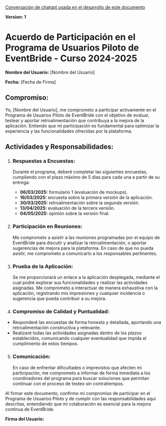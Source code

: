 [Conversación de chatgpt usada en el desarrollo de este documento](https://chatgpt.com/g/g-p-6768021d7dcc8191b0d9ff3e7d086595-daniel/c/67c5b514-0e60-8008-8764-70efc40ab355 )

**Version: 1**
# Acuerdo de Participación en el Programa de Usuarios Piloto de EventBride - Curso 2024-2025

**Nombre del Usuario:** [Nombre del Usuario]

**Fecha:** [Fecha de Firma]

## Compromiso:
Yo, [Nombre del Usuario], me comprometo a participar activamente en el Programa de Usuarios Piloto de EventBride con el objetivo de evaluar, testear y aportar retroalimentación que contribuya a la mejora de la aplicación. Entiendo que mi participación es fundamental para optimizar la experiencia y las funcionalidades ofrecidas por la plataforma.

## Actividades y Responsabilidades:

1. ### Respuestas a Encuestas:
    Durante el programa, deberé completar las siguientes encuestas, cumpliendo con el plazo máximo de 5 días para cada una a partir de su entrega:

    - **06/03/2025:** formulario 1 (evaluación de mockups).
    - **16/03/2025:** encuesta sobre la primera versión de la aplicación.
    - **30/03/2025:** retroalimentación sobre la segunda versión.
    - **13/04/2025:** evaluación de la tercera versión.
    - **04/05/2025:** opinión sobre la versión final.

2. ### Participación en Reuniones:
    Me comprometo a asistir a las reuniones programadas por el equipo de EventBride para discutir y analizar la retroalimentación, o aportar sugerencias de mejora para la plataforma. En caso de que no pueda asistir, me comprometo a comunicarlo a los responsables pertinentes.

3. ### Prueba de la Aplicación:
    Se me proporcionará un enlace a la aplicación desplegada, mediante el cual podré explorar sus funcionalidades y realizar las actividades asignadas. Me comprometo a interactuar de manera exhaustiva con la aplicación, registrando mis impresiones y cualquier incidencia o sugerencia que pueda contribuir a su mejora.

4. ### Compromiso de Calidad y Puntualidad:
- Responderé las encuestas de forma honesta y detallada, aportando una retroalimentación constructiva y relevante.
- Realizaré todas las actividades asignadas dentro de los plazos establecidos, comunicando cualquier eventualidad que impida el cumplimiento de estos tiempos.

5. ### Comunicación:
    En caso de enfrentar dificultades o imprevistos que afecten mi participación, me comprometo a informar de forma inmediata a los coordinadores del programa para buscar soluciones que permitan continuar con el proceso de testeo sin contratiempos.

Al firmar este documento, confirmo mi compromiso de participar en el Programa de Usuarios Piloto y de cumplir con las responsabilidades aquí descritas, entendiendo que mi colaboración es esencial para la mejora continua de EventBride.

**Firma del Usuario:**